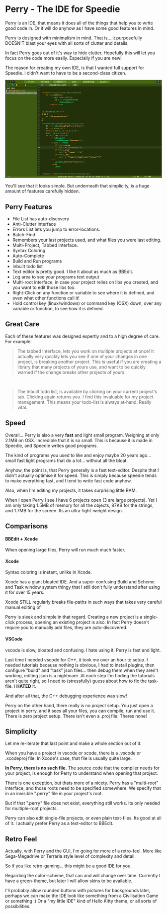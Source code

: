 # Perry - The IDE for Speedie

Perry is an IDE, that means it does all  of the things that help you to write good code in. Or it will do anyhow as I have some good features in mind.

Perry is designed with minimalism in mind. That is... it purposefully DOESN'T blast your eyes with all sorts of clutter and details.

In fact Perry goes out of it's way to hide clutter. Hopefully this will let you focus on the code more easily. Especially if you are new!

The reason for creating my own IDE, is that I wanted full support for Speedie. I didn't want to have to be a second-class citizen.

![](perry.png)

You'll see that it looks simple. But underneath that simplicity, is a huge amount of features carefully hidden.

## Perry Features
* File List has auto-discovery
* Anti-Clutter interface
* Errors List lets you jump to error-locations.
* Batch-Find
* Remembers your last projects used, and what files you were last editing.
* Multi-Project, Tabbed Interface.
* Syntax Coloring
* Auto-Complete
* Build and Run programs
* Inbuilt todo list
* Text editor is pretty good. I like it about as much as BBEdit.
* Log area to see your programs text output
* Multi-root interface, in case your project relies on libs you created, and you want to edit those libs too.
* Right-Click on any function or variable to see where it is defined, and even what other functions call it!
* Hold control key (linux/windows) or command key (OSX) down, over any variable or function, to see how it is defined.

## Great Care

Each of these features was designed expertly and to a high degree of care. For example:

> The tabbed interface, lets you work on multiple projects at once! It actually very quickly lets you see if one of your changes in one project, is breaking another project. This is useful if you are creating a library that many projects of yours use, and want to be quickly warned if the change breaks other projects of yours.

&nbsp;
> The Inbuilt todo list, is available by clicking on your current project's tab. Clicking again returns you. I find this invaluable for my project management. This means your todo-list is always at-hand. Really vital.


## Speed

Overall... Perry is also a very **fast** and light small program. Weighing at only 2.1MB on OSX. Incredible that it is so small. This is because it is made in Speedie, and Speedie writes good programs.

The kind of programs you used to like and enjoy maybe 20 years ago... small fast light programs that do a lot... without all the bloat.

Anyhow, the point is, that Perry generally is a fast text-editor. Despite that I didn't actually optimise it for speed. This is simply because speedie tends to make everything fast, and I tend to write fast code anyhow.

Also, when I'm editing my projects, it takes surprising little RAM. 

When I open Perry I see I have 6 projects open (3 are large projects). Yet I am only taking 1.5MB of memory for all the objects, 87KB for the strings, and 1.7MB for the screen. Its an ultra-light-weight design.

## Comparisons

#### BBEdit + Xcode

When opening large files, Perry will run much much faster.

#### Xcode

Syntax coloring is instant, unlike in Xcode.

Xcode has a giant bloated IDE. And a super-confusing Build and Scheme and Task window system thingy that I still don't fully understand after using it for over 15 years.

Xcode STILL regularly breaks file-paths in such ways that takes very careful manual editing of

Perry is sleek and simple in that regard. Creating a new project is a single-click process, opening an existing project is also. In fact Perry doesn't require you to manually add files, they are auto-discovered.


#### VSCode
vscode is slow, bloated and confusing. I hate using it. Perry is fast and light.

Last time I needed vscode for C++, it took me over an hour to setup. I needed tutorials because nothing is obvious, I had to install plugins, then configure "build" and "task" json files... then debug them when they aren't working, editing json is a nightmare. At each step I'm finding the tutorials aren't quite right, so I need to (stressfully) guess about how to fix the task-file. I **HATED** it.

And after all that, the C++ debugging experience was slow!

Perry on the other hand, there really is no project setup. You just open a project in perry, and it sees all your files, you can compile, run and use it. There is zero project setup. There isn't even a .proj file. Theres none!

## Simplicity

Let me re-iterate that last point and make a whole section out of it.

When you have a project in vscode or xcode, there is a .vscode or .xcodeproj file. In Xcode's case, that file is usually quite large. 

**In Perry, there is no such file.** The source code that the compiler needs for your project, is enough for Perry to understand when opening that project.

There is one exception, but thats more of a nicety. Perry has a "multi-root" interface, and those roots need to be specified somewhere. We specify that in an invisible ".perry" file in your project's root.

But if that ".perry" file does not exist, everything still works. Its only needed for multiple-root projects.

Perry can also edit single-file projects, or even plain text-files. Its good at all of it. I actually prefer Perry as a text-editor to BBEdit.

## Retro Feel
Actually, with Perry and the GUI, I'm going for more of a retro-feel. More like Sega-Megadrive or Terraria style level of complexity and detail.

So if you like retro-gaming... this might be a good IDE for you.

Regarding the color-scheme, that can and will change over time. Currently I have a green-theme, but later I will allow skins to be available.

I'll probably allow rounded buttons with pictures for backgrounds later, perhaps we can make the IDE look like something from a Civilisation Game or something :) Or a "my little IDE" kind of Hello Kitty theme, or all sorts of possibilities.

